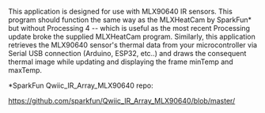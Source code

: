 This application is designed for use with MLX90640 IR sensors. This program should function the same way as the MLXHeatCam by SparkFun* but without Processing 4 -- which is useful as the most recent Processing update broke the supplied MLXHeatCam program. Similarly, this application retrieves the MLX90640 sensor's thermal data from your microcontroller via Serial USB connection (Arduino, ESP32, etc..) and draws the consequent thermal image while updating and displaying the frame minTemp and maxTemp.

*SparkFun Qwiic_IR_Array_MLX90640 repo:

https://github.com/sparkfun/Qwiic_IR_Array_MLX90640/blob/master/